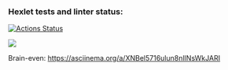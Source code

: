### Hexlet tests and linter status:
[![Actions Status](https://github.com/NickShelud/php-project-45/workflows/hexlet-check/badge.svg)](https://github.com/NickShelud/php-project-45/actions)

<a href="https://codeclimate.com/github/NickShelud/php-project-45/maintainability"><img src="https://api.codeclimate.com/v1/badges/daf8dd523ef5803ee309/maintainability" /></a>

Brain-even:
https://asciinema.org/a/XNBel5716ulun8nlINsWkJARI
